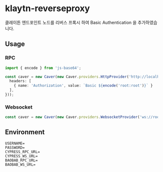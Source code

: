 # klaytn-reverseproxy

클레이튼 엔드포인트 노드를 리버스 프록시 하여 Basic Authentication 을 추가하였습니다.

## Usage

### RPC
```typescript
import { encode } from 'js-base64';

const caver = new Caver(new Caver.providers.HttpProvider('http://localhost:3000/v1/ws/baobab', {
  headers: [
    { name: 'Authorization', value: `Basic ${encode('root:root')}` }
  ],
}));
```

### Websocket
```typescript
const caver = new Caver(new Caver.providers.WebsocketProvider('ws://root:root@localhost:3000/v1/ws/baobab'));
```

## Environment
```shell
USERNAME=
PASSWORD=
CYPRESS_RPC_URL=
CYPRESS_WS_URL=
BAOBAB_RPC_URL=
BAOBAB_WS_URL=
```